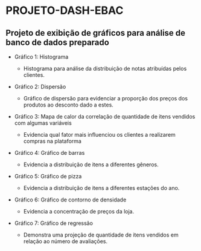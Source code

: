 # PROJETO-DASH-EBAC
## Projeto de exibição de gráficos para análise de banco de dados preparado


- Gráfico 1: Histograma
	- Histograma para análise da distribuição de notas atribuídas pelos clientes.

- Gráfico 2: Dispersão
	- Gráfico de dispersão para evidenciar a proporção dos preços dos produtos ao desconto dado a estes.

- Gráfico 3: Mapa de calor da correlação de quantidade de itens vendidos com algumas variáveis
	- Evidencia qual fator mais influenciou os clientes a realizarem compras na plataforma

- Gráfico 4: Gráfico de barras
	- Evidencia a distribuição de itens a diferentes gêneros.

- Gráfico 5: Gráfico de pizza
	- Evidencia a distribuição de itens a diferentes estações do ano.

- Gráfico 6: Gráfico de contorno de densidade
	- Evidencia a concentração de preços da loja.

- Gráfico 7: Gráfico de regressão
	- Demonstra uma projeção de quantidade de itens vendidos em relação ao número de avaliações.
